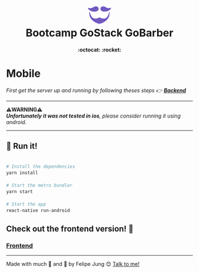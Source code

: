 <h1 align="center">
<img alt="GoBarber" src="./images/gobarber.svg" width="64px" />
<br>
Bootcamp GoStack GoBarber
</h1>

<h4 align="center">
  :octocat: :rocket:
</h4>

# Mobile

*First get the server up and running by following theses steps :point_right:
**<a href="https://github.com/felipe-jm/gobarber-backend">Backend</a>***

---
**:warning:WARNING:warning:**<br>
***Unfortunately it was not tested in ios**, please consider running it using android.*

---

## :iphone: Run it!

```bash

# Install the dependencies
yarn install

# Start the metro bundler
yarn start

# Start the app
react-native run-android

```

## Check out the frontend version! :pray:

### <a href="https://github.com/felipe-jm/gobarber-frontend">Frontend</a>

---

Made with much :purple_heart: and :muscle: by Felipe Jung :blush: <a href="https://www.linkedin.com/in/felipe-jung/">Talk to me!</a>
